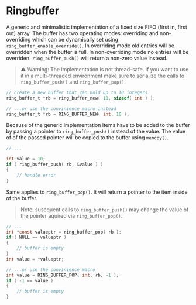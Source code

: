 # Ringbuffer

A generic and minimalistic implementation of a fixed size FIFO (first in, first 
out) array.
The buffer has two operating modes: overriding and non-overriding which can be
dynamically set using `ring_buffer_enable_override()`.
In overriding mode old entries will be overridden when the buffer is full.
In non-overriding mode no entries will be overriden. `ring_buffer_push()` will
return a non-zero value instead.

> :warning: Warning: The implementation is not thread-safe. If you want to use it in a 
> multi-threaded environment make sure to serialize the calls to 
> `ring_buffer_push()` and `ring_buffer_pop()`.

```c
// create a new buffer that can hold up to 10 integers
ring_buffer_t *rb = ring_buffer_new( 10, sizeof( int ) );

// ...or use the convinience macro instead
ring_buffer_t *rb = RING_BUFFER_NEW( int, 10 );
```

Because of the generic implementation items have to be added to the buffer by
passing a pointer to `ring_buffer_push()` instead of the value. The value of 
of the passed pointer will be copied to the buffer using `memcpy()`.

```c
// ...

int value = 10;
if ( ring_buffer_push( rb, &value ) )
{
    // handle error
}
```

Same applies to `ring_buffer_pop()`. It will return a pointer to the item 
inside of the buffer. 

> Note: susequent calls to `ring_buffer_push()` may change the value
> of the pointer aquired via `ring_buffer_pop()`.

```c
// ...
int *const valueptr = ring_buffer_pop( rb );
if ( NULL == valueptr )
{
    // buffer is empty
}
int value = *valueptr; 

// ...or use the convinience macro
int value = RING_BUFFER_POP( int, rb, -1 );
if ( -1 == value )
{
    // buffer is empty
}
```
